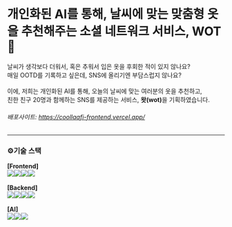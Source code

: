 # 개인화된 AI를 통해, 날씨에 맞는 맞춤형 옷을 추천해주는 소셜 네트워크 서비스, WOT 👔
날씨가 생각보다 더워서, 혹은 추워서 입은 옷을 후회한 적이 있지 않나요?<br />
매일 OOTD를 기록하고 싶은데, SNS에 올리기엔 부담스럽지 않나요?<br />
<br />
이에, 저희는 개인화된 AI를 통해, 오늘의 날씨에 맞는 여러분의 옷을 추천하고,<br />
친한 친구 20명과 함께하는 SNS를 제공하는 서비스, <b>왓(wot)</b>을 기획하였습니다.<br />
###### 배포사이트: https://coollaafi-frontend.vercel.app/
<!--###### 데모 영상: https://www.youtube.com/watch?v=RDpbWE1proI&t=5s-->
<!--<hr/>
<div align="center"><img src="https://github.com/user-attachments/assets/a32cacb5-bb23-4893-bc99-3189098ba3b3" width="100%"></div>-->
<hr/>

### ⚙️기술 스택
<b>[Frontend]</b><br/>
<img src="https://img.shields.io/badge/html5-E34F26?style=for-the-badge&logo=html5&logoColor=white"><img src="https://img.shields.io/badge/React-61DAFB?style=for-the-badge&logo=React&logoColor=white"><img src="https://img.shields.io/badge/TypeScript-3178C6?style=for-the-badge&logo=TypeScript&logoColor=white"><img src="https://img.shields.io/badge/CSS-1572B6?style=for-the-badge&logo=CSS&logoColor=white">
<br/><br/><b>[Backend]</b><br>
<img src="https://img.shields.io/badge/springboot-6DB33F?style=for-the-badge&logo=springboot&logoColor=white"><img src="https://img.shields.io/badge/Amazon%20EC2-FF9900?style=for-the-badge&logo=Amazon%20EC2&logoColor=white"><img src="https://img.shields.io/badge/docker-%230db7ed.svg?style=for-the-badge&logo=docker&logoColor=white"><img src="https://img.shields.io/badge/MySQL-4479A1?style=for-the-badge&logo=MySQL&logoColor=white">
<br><br><b>[AI]</b><br/>
<img src="https://img.shields.io/badge/TensorFlow-FF6F00?style=for-the-badge&logo=TensorFlow&logoColor=white"><img src="https://img.shields.io/badge/PyTorch-EE4C2C?style=for-the-badge&logo=PyTorch&logoColor=white"><img src="https://img.shields.io/badge/Flask-000000?style=for-the-badge&logo=Flask&logoColor=white">
<!--
<hr/>
  
### 👩‍💻팀원 소개
  <table >
    <tr>
      <td align="center"><b>Frontend</b></td>
      <td align="center"><b>Backend</b></td>
      <td align="center"><b>AI</b></td>
    </tr>
    <tr>
      <td align="center"><img src="https://avatars.githubusercontent.com/u/88073842?s=400&u=bc39f4c6820808f5c034dc5e210f7ea279bff43c&v=4" width="130"></td>
      <td align="center"><img src="https://avatars.githubusercontent.com/u/52813483?v=4" width="130"></td>
      <td align="center" ><img src="https://avatars.githubusercontent.com/u/137473567?v=4" width="130" borderRadius="100%"></td>
    </tr>
    <tr>
      <td align="center"><a href="https://github.com/sujinRo" target="_blank" width="160">sujinRo</a></td>
      <td align="center"><a href="https://github.com/ujiiin" target="_blank">ujiiin</a></td>
      <td align="center"><a href="https://github.com/Choi-Hanui" target="_blank">Choi-Hanui</a></td>
    </tr>
  </table>
  -->
